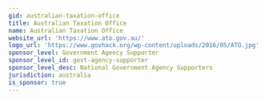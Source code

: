 ```yaml
---
gid: australian-taxation-office
title: Australian Taxation Office
name: Australian Taxation Office
website_url: 'https://www.ato.gov.au/'
logo_url: 'https://www.govhack.org/wp-content/uploads/2016/05/ATO.jpg'
sponsor_level: Government Agency Supporter
sponsor_level_id: govt-agency-supporter
sponsor_level_desc: National Government Agency Supporters
jurisdiction: australia
is_sponsor: true
---
```

